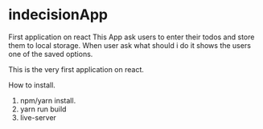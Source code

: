 # indecisionApp
First application on react
This App ask users to enter their todos and store them to local storage. 
When user ask what should i do it shows the users one of the saved options.

This is the very first application on react. 

How to install.
1. npm/yarn install.
2. yarn run build
3. live-server

